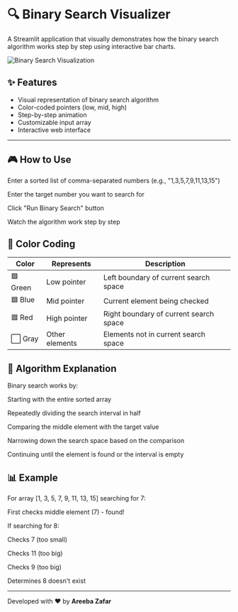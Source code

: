# 🔍 Binary Search Visualizer

A Streamlit application that visually demonstrates how the binary search algorithm works step by step using interactive bar charts.

![Binary Search Visualization](https://i.imgur.com/JQZ1x0m.gif)

## ✨ Features

- Visual representation of binary search algorithm
- Color-coded pointers (low, mid, high)
- Step-by-step animation
- Customizable input array
- Interactive web interface

---

## 🎮 How to Use
Enter a sorted list of comma-separated numbers (e.g., "1,3,5,7,9,11,13,15")

Enter the target number you want to search for

Click "Run Binary Search" button

Watch the algorithm work step by step

## 🎨 Color Coding

| Color | Represents | Description |
|-------|------------|-------------|
| 🟩 Green | Low pointer | Left boundary of current search space |
| 🟦 Blue | Mid pointer | Current element being checked |
| 🟥 Red | High pointer | Right boundary of current search space |
| ⬜ Gray | Other elements | Elements not in current search space |

## 📝 Algorithm Explanation
Binary search works by:

Starting with the entire sorted array

Repeatedly dividing the search interval in half

Comparing the middle element with the target value

Narrowing down the search space based on the comparison

Continuing until the element is found or the interval is empty

## 📊 Example
For array [1, 3, 5, 7, 9, 11, 13, 15] searching for 7:

First checks middle element (7) - found!

If searching for 8:

Checks 7 (too small)

Checks 11 (too big)

Checks 9 (too big)

Determines 8 doesn't exist

---

Developed with ❤️ by **Areeba Zafar**